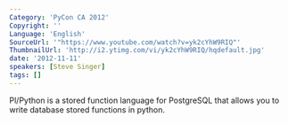 ```yaml
---
Category: 'PyCon CA 2012'
Copyright: ''
Language: 'English'
SourceUrl: '"https://www.youtube.com/watch?v=yk2cYhW9RIQ"'
ThumbnailUrl: 'http://i2.ytimg.com/vi/yk2cYhW9RIQ/hqdefault.jpg'
date: '2012-11-11'
speakers: [Steve Singer]
tags: []
---
```

Pl/Python is a stored function language for PostgreSQL that allows you to
write database stored functions in python.

